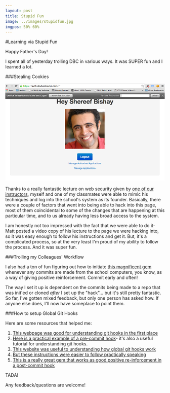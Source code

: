 ```yaml
---
layout: post
title: Stupid Fun
image: ../images/stupidfun.jpg
imgpos: 50% 60%
---
```


#Learning via Stupid Fun

Happy Father's Day!

I spent all of yesterday trolling DBC in various ways. It was SUPER fun and I learned a lot.

###Stealing Cookies

![Check it out!](/images/trolol.png)

Thanks to a really fantastic lecture on web security given by [one of our instructors](https://github.com/mattbaker), myself and one of my classmates were able to mimic his techniques and log into the school's system as its founder. Basically, there were a couple of factors that went into being able to hack into this page, most of them coincidental to some of the changes that are happening at this particular time, and to us already having less broad access to the system.

I am honestly not too impressed with the fact that we were able to do it- Matt posted a video copy of his lecture to the page we were hacking into, so it was easy enough to follow his instructions and get it. But, it's a complicated process, so at the very least I'm proud of my ability to follow the process. And it was super fun.

###Trolling my Colleagues' Workflow

I also had a ton of fun figuring out how to initiate [this magnificent gem](https://github.com/koriroys/gosleap) whenever any commits are made from the school computers, you know, as a way of giving positive reinforcement. Commit early and often! 

The way I set it up is dependent on the commits being made to a repo that was init'ed or cloned *after* I set up the "hack"... but it's still pretty fantastic. So far, I've gotten mixed feedback, but only one person has asked how. If anyone else does, I'll now have someplace to point them.

###How to setup Global Git Hooks


Here are some resources that helped me:

1. [This webpage was good for understanding git hooks in the first place](http://git-scm.com/book/en/Customizing-Git-Git-Hooks)
2. [Here is a practical example of a pre-commit hook](http://code.tutsplus.com/tutorials/automation-with-git-hooks--net-25660)- it's also a useful tutorial for understanding git hooks.
3. [This website was useful to understanding how global git hooks work](http://www.philforhumanity.com/Global_Git_Hooks.html)
4. [But these instructions were easier to follow practically speaking](https://coderwall.com/p/jp7d5q)
5. [This is a really great gem that works as good positive re-inforcement in a post-commit hook](https://github.com/koriroys/gosleap)

TADA!

Any feedback/questions are welcome!